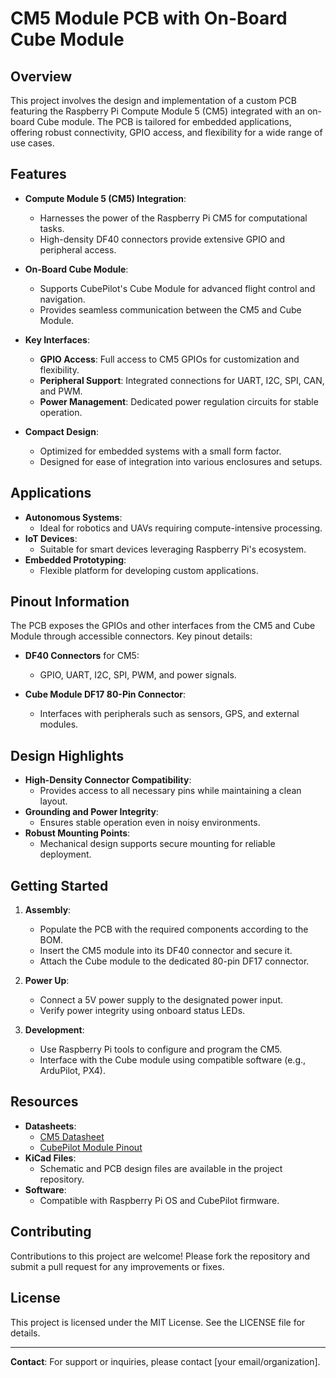 # CM5 Module PCB with On-Board Cube Module

## Overview
This project involves the design and implementation of a custom PCB featuring the Raspberry Pi Compute Module 5 (CM5) integrated with an on-board Cube module. The PCB is tailored for embedded applications, offering robust connectivity, GPIO access, and flexibility for a wide range of use cases.

## Features
- **Compute Module 5 (CM5) Integration**:
  - Harnesses the power of the Raspberry Pi CM5 for computational tasks.
  - High-density DF40 connectors provide extensive GPIO and peripheral access.

- **On-Board Cube Module**:
  - Supports CubePilot's Cube Module for advanced flight control and navigation.
  - Provides seamless communication between the CM5 and Cube Module.

- **Key Interfaces**:
  - **GPIO Access**: Full access to CM5 GPIOs for customization and flexibility.
  - **Peripheral Support**: Integrated connections for UART, I2C, SPI, CAN, and PWM.
  - **Power Management**: Dedicated power regulation circuits for stable operation.

- **Compact Design**:
  - Optimized for embedded systems with a small form factor.
  - Designed for ease of integration into various enclosures and setups.

## Applications
- **Autonomous Systems**:
  - Ideal for robotics and UAVs requiring compute-intensive processing.
- **IoT Devices**:
  - Suitable for smart devices leveraging Raspberry Pi's ecosystem.
- **Embedded Prototyping**:
  - Flexible platform for developing custom applications.

## Pinout Information
The PCB exposes the GPIOs and other interfaces from the CM5 and Cube Module through accessible connectors. Key pinout details:

- **DF40 Connectors** for CM5:
  - GPIO, UART, I2C, SPI, PWM, and power signals.
  
- **Cube Module DF17 80-Pin Connector**:
  - Interfaces with peripherals such as sensors, GPS, and external modules.

## Design Highlights
- **High-Density Connector Compatibility**:
  - Provides access to all necessary pins while maintaining a clean layout.
- **Grounding and Power Integrity**:
  - Ensures stable operation even in noisy environments.
- **Robust Mounting Points**:
  - Mechanical design supports secure mounting for reliable deployment.

## Getting Started
1. **Assembly**:
   - Populate the PCB with the required components according to the BOM.
   - Insert the CM5 module into its DF40 connector and secure it.
   - Attach the Cube module to the dedicated 80-pin DF17 connector.

2. **Power Up**:
   - Connect a 5V power supply to the designated power input.
   - Verify power integrity using onboard status LEDs.

3. **Development**:
   - Use Raspberry Pi tools to configure and program the CM5.
   - Interface with the Cube module using compatible software (e.g., ArduPilot, PX4).

## Resources
- **Datasheets**:
  - [CM5 Datasheet](https://datasheets.raspberrypi.com/cm5/cm5-datasheet.pdf)
  - [CubePilot Module Pinout](https://docs.cubepilot.org/)
- **KiCad Files**:
  - Schematic and PCB design files are available in the project repository.
- **Software**:
  - Compatible with Raspberry Pi OS and CubePilot firmware.

## Contributing
Contributions to this project are welcome! Please fork the repository and submit a pull request for any improvements or fixes.

## License
This project is licensed under the MIT License. See the LICENSE file for details.

---

**Contact**: For support or inquiries, please contact [your email/organization].

